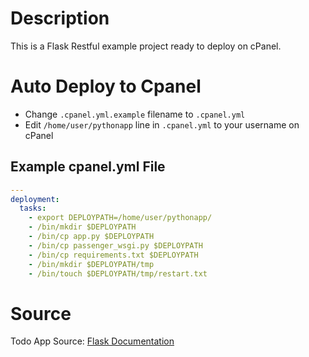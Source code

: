 # Description
This is a Flask Restful example project ready to deploy on cPanel.

# Auto Deploy to Cpanel
* Change `.cpanel.yml.example` filename to `.cpanel.yml`
* Edit `/home/user/pythonapp` line in `.cpanel.yml` to your username on cPanel
## Example cpanel.yml File
```yml
---
deployment:
  tasks:
    - export DEPLOYPATH=/home/user/pythonapp/
    - /bin/mkdir $DEPLOYPATH
    - /bin/cp app.py $DEPLOYPATH
    - /bin/cp passenger_wsgi.py $DEPLOYPATH
    - /bin/cp requirements.txt $DEPLOYPATH
    - /bin/mkdir $DEPLOYPATH/tmp
    - /bin/touch $DEPLOYPATH/tmp/restart.txt
```

# Source
Todo App Source: [Flask Documentation](https://flask-restful.readthedocs.io/en/latest/quickstart.html#a-minimal-api)
